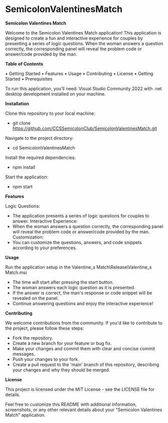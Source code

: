 # SemicolonValentinesMatch

**Semicolon Valentines Match**

Welcome to the Semicolon Valentines Match application! This application is designed to create a fun and interactive experience for couples by presenting a series of logic questions. When the woman answers a question correctly, the corresponding panel will reveal the problem code or answer/code provided by the man.

**Table of Contents**

• Getting Started
• Features
• Usage
• Contributing
• License
• Getting Started
• Prerequisites

To run this application, you'll need:
Visual Studio Community 2022 with .net desktop development installed on your machine.

**Installation**

Clone this repository to your local machine:
- git clone https://github.com/CCSSemicolonClub/SemicolonValentinesMatch.git

Navigate to the project directory:
- cd SemicolonValentinesMatch

Install the required dependencies:
- npm install

Start the application:
- npm start

**Features**

Logic Questions:
- The application presents a series of logic questions for couples to answer.
Interactive Experience:
- When the woman answers a question correctly, the corresponding panel will reveal the problem code or answer/code provided by the man.
Customization:
- You can customize the questions, answers, and code snippets according to your preferences.

**Usage**

Run the application setup in the Valentine_s Match\Release\Valentine_s Match.msi

- The time will start after pressing the start button.
- The woman answers each logic question as it is presented.
- If the answer is correct, the man's response or code snippet will be revealed on the panel.
- Continue answering questions and enjoy the interactive experience!

**Contributing**

We welcome contributions from the community. If you'd like to contribute to the project, please follow these steps:

- Fork the repository.
- Create a new branch for your feature or bug fix.
- Make your changes and commit them with clear and concise commit messages.
- Push your changes to your fork.
- Create a pull request to the 'main' branch of this repository, describing your changes and why they should be merged.

**License**

This project is licensed under the MIT License - see the LICENSE file for details.

Feel free to customize this README with additional information, screenshots, or any other relevant details about your "Semicolon Valentines Match" application.
